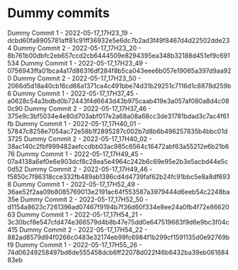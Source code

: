 # Dummy commits

Dummy Commit 1 - 2022-05-17_17H23_19 - dcbd60fa8905781aff81c91ff36932e5e6dc7b2ad3f49f8467d4d22502dde234
Dummy Commit 2 - 2022-05-17_17H23_20 - 8b761b00dbfc2eb657ccd2cb6444509e8294395ea348b32188d451ef9c691534
Dummy Commit 1 - 2022-05-17_17H23_49 - 0756943ffa01bca4a17d86316df284f8b5ca043eee6b057e19065a397d9aa920
Dummy Commit 2 - 2022-05-17_17H23_50 - 2066d5d18a40cb16cd66a1371ca4c491bbe74d31b29251c7116d1c8878d259b6
Dummy Commit 1 - 2022-05-17_17H37_45 - a0628c54a3bdbd0b72443f4d6643d43b975caab419e3a057af080a8d4c080c90
Dummy Commit 2 - 2022-05-17_17H37_46 - 375e9c3bf5034e4e80d703abf017e2a68a08a68cc3de31781bdad3c7ac4f61fb
Dummy Commit 1 - 2022-05-17_17H40_01 - 57847c8258e7054ac72e58b1f2895287c002b7d8b6b496257835b4bbc01d3725
Dummy Commit 2 - 2022-05-17_17H40_02 - 38ac140c2fbf999482aefccdbb03ac985c6564c16472abf63a55212e6b21b676
Dummy Commit 1 - 2022-05-17_17H49_45 - 07a4138a6ef0e6e903dcf8c28ea5e4964c242b6c69e95e2b3e5acbd44e5c0d52
Dummy Commit 2 - 2022-05-17_17H49_46 - f5850c7f86318cce332fb489ab1386cd4d4739faf62b24fc91bbc5e8a8df6938
Dummy Commit 1 - 2022-05-17_17H52_49 - 36ae52f2aa09b8085769013e2191ac64f553587a3979444d6eeb54c2248ba35e
Dummy Commit 2 - 2022-05-17_17H52_50 - d1154a8623c7261396ad07467f9194b7f36d60f334e8ee24a0fb4f72e8662063
Dummy Commit 1 - 2022-05-17_17H54_21 - 3c30bcf8e547cfd474e366579d4b8b47e75dd0e647519683f9d6e9bc3f04c415
Dummy Commit 2 - 2022-05-17_17H54_22 - 882ad8579d94f0266c0483e32174eb99fc6984f1b299cf1591135d0e92769bf9
Dummy Commit 1 - 2022-05-17_17H55_26 - 74d06249258497bd6de555458dcb6ff22078d022f46b6432ba39eb06168483eb
